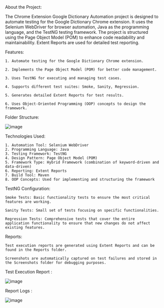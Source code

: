 About the Project:


The Chrome Extension Google Dictionary Automation project is designed to automate testing for the Google Dictionary Chrome extension. It uses the Selenium WebDriver for browser automation, Java as the programming language, and the TestNG testing framework. The project is structured using the Page Object Model (POM) to enhance code readability and maintainability. Extent Reports are used for detailed test reporting.

Features:

    1. Automate testing for the Google Dictionary Chrome extension.
      
    2. Implements the Page Object Model (POM) for better code management.
      
    3. Uses TestNG for executing and managing test cases.
      
    4. Supports different test suites: Smoke, Sanity, Regression.
      
    5. Generates detailed Extent Reports for test results.
      
    6. Uses Object-Oriented Programming (OOP) concepts to design the framework.


Folder Structure:

  ![image](https://github.com/user-attachments/assets/3d58c434-086c-479c-b78a-86770430041c)

Technologies Used:

    1. Automation Tool: Selenium WebDriver
    2. Programming Language: Java
    3. Testing Framework: TestNG
    4. Design Pattern: Page Object Model (POM)
    5. Framework Type: Hybrid Framework (combination of keyword-driven and data-driven)
    6. Reporting: Extent Reports
    7. Build Tool: Maven
    8. OOP Concepts: Used for implementing and structuring the framework

TestNG Configuration:

    Smoke Tests: Basic functionality tests to ensure the most critical features are working.
  
    Sanity Tests: Small set of tests focusing on specific functionalities.
  
    Regression Tests: Comprehensive tests that cover the entire application functionality to ensure that new changes do not affect existing features.

Reports:

    Test execution reports are generated using Extent Reports and can be found in the Reports folder.
  
    Screenshots are automatically captured on test failures and stored in the Screenshots folder for debugging purposes.

Test Execution Report :

![image](https://github.com/user-attachments/assets/78526c54-e73f-41ae-ba91-d9d6c163472b)

Report Logs :

![image](https://github.com/user-attachments/assets/66cfcd17-9142-414d-9620-51f3d8034b0e)


